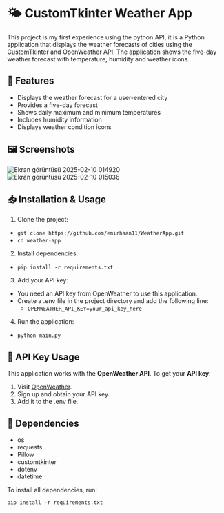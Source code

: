 # 🌤️ CustomTkinter Weather App
This project is my first experience using the python API, it is a Python application that displays the weather forecasts of cities using the CustomTkinter and OpenWeather API. The application shows the five-day weather forecast with temperature, humidity and weather icons.

## 🚀 Features
- Displays the weather forecast for a user-entered city
- Provides a five-day forecast
- Shows daily maximum and minimum temperatures
- Includes humidity information
- Displays weather condition icons

## 🖼️ Screenshots
![Ekran görüntüsü 2025-02-10 014920](https://github.com/user-attachments/assets/34df2832-88b7-41fb-b08e-48237fa9759e)
![Ekran görüntüsü 2025-02-10 015036](https://github.com/user-attachments/assets/bf55abff-3fb1-4e1a-adab-c698dc74617b)

## 📥 Installation & Usage

1. Clone the project:
 - `git clone https://github.com/emirhaan11/WeatherApp.git`
 - `cd weather-app`

2. Install dependencies:
 - `pip install -r requirements.txt`

3. Add your API key:
- You need an API key from OpenWeather to use this application.
- Create a .env file in the project directory and add the following line:
   - `OPENWEATHER_API_KEY=your_api_key_here`

4. Run the application:
 - `python main.py`

## 🔑 API Key Usage

This application works with the **OpenWeather API**. To get your **API key**:

1. Visit [OpenWeather](https://openweathermap.org/).
2. Sign up and obtain your API key.
3. Add it to the .env file.

## 📌 Dependencies
- os
- requests
- Pillow
- customtkinter
- dotenv
- datetime

To install all dependencies, run:

`pip install -r requirements.txt`

